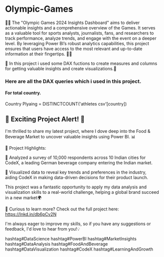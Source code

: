 # Olympic-Games

🤾‍♀️ The "Olympic Games 2024 Insights Dashboard" aims to deliver actionable insights and a comprehensive overview of the Games. It serves as a valuable tool for sports analysts, journalists, fans, and researchers to track performance, analyze trends, and engage with the event on a deeper level. By leveraging Power BI’s robust analytics capabilities, this project ensures that users have access to the most relevant and up-to-date information at their fingertips. 🤾‍♀️

🚀 In this project i used some DAX fuctions to create measures and columns for getting valuable insights and create visualizations.🚀

### Here are all the DAX queries which i used in this project.

#### For total country.

  Country Plyaing = DISTINCTCOUNT('athletes csv'[country])

## 🚀 Exciting Project Alert! 🚀

I'm thrilled to share my latest project, where I dove deep into the Food & Beverage Market to uncover valuable insights using Power BI. 📊

🌟 Project Highlights:

💠 Analyzed a survey of 10,000 respondents across 10 Indian cities for CodeX, a leading German beverage company entering the Indian market.

💠 Visualized data to reveal key trends and preferences in the industry, aiding CodeX in making data-driven decisions for their product launch.

This project was a fantastic opportunity to apply my data analysis and visualization skills to a real-world challenge, helping a global brand succeed in a new market🌍

🔗 Curious to learn more? Check out the full project here: https://lnkd.in/db6pCv2N

I'm always eager to improve my skills, so if you have any suggestions or feedback, I'd love to hear from you!💡

hashtag#DataScience hashtag#PowerBI hashtag#MarketInsights hashtag#DataAnalysis hashtag#FoodAndBeverage hashtag#DataVisualization hashtag#CodeX hashtag#LearningAndGrowth
